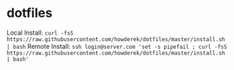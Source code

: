 # dotfiles
Local Install: `curl -fsS https://raw.githubusercontent.com/howderek/dotfiles/master/install.sh | bash`
Remote Install: `ssh login@server.com 'set -s pipefail ; curl -fsS https://raw.githubusercontent.com/howderek/dotfiles/master/install.sh | bash'`
